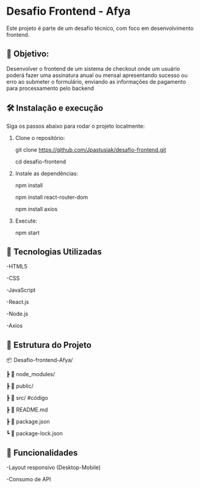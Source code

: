 # Desafio Frontend - Afya
Este projeto é parte de um desafio técnico, com foco em desenvolvimento frontend.

## 🎯 Objetivo: 
Desenvolver o frontend de um sistema de checkout onde um usuário poderá fazer uma assinatura anual ou mensal apresentando sucesso ou erro ao submeter o formulário, enviando as informações de pagamento para processamento pelo backend

## 🛠️ Instalação e execução
Siga os passos abaixo para rodar o projeto localmente:

1. Clone o repositório:

   git clone https://github.com/Jpastusiak/desafio-frontend.git

   cd desafio-frontend

3. Instale as dependências:

   npm install

   npm install react-router-dom

   npm install axios

5. Execute:

   npm start

## 🚀 Tecnologias Utilizadas
-HTML5

-CSS

-JavaScript

-React.js

-Node.js

-Axios


## 📁 Estrutura do Projeto  
📦 Desafio-frontend-Afya/

 ┣ 📂 node_modules/
 
 ┣ 📂 public/
 
 ┣ 📂 src/ #código
 
 ┣ 📜 README.md
 
 ┣ 📜 package.json
 
 ┗ 📜 package-lock.json
 

## 📌 Funcionalidades
-Layout responsivo (Desktop-Mobile)

-Consumo de API
